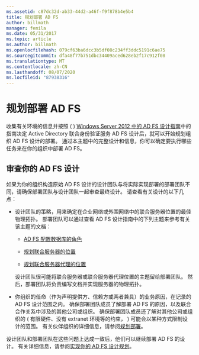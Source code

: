 ```yaml
---
ms.assetid: c87dc32d-ab33-44d2-a46f-f9f878b4e5b4
title: 规划部署 AD FS
author: billmath
manager: femila
ms.date: 05/31/2017
ms.topic: article
ms.author: billmath
ms.openlocfilehash: 079cf63ba6dcc3b5df08c234ff3ddc5191c6ae75
ms.sourcegitcommit: dfa48f77b751dbc34409aced628eb2f17c912f08
ms.translationtype: MT
ms.contentlocale: zh-CN
ms.lasthandoff: 08/07/2020
ms.locfileid: "87938316"
---
```

# <a name="planning-to-deploy-ad-fs"></a>规划部署 AD FS


收集有关环境的信息并按照 \( \) [Windows Server 2012 中的 AD FS 设计指南](../design/ad-fs-design-guide-in-windows-server-2012.md)中的指南决定 Active Directory 联合身份验证服务 AD FS 设计后，就可以开始规划组织 AD FS 设计的部署。 通过本主题中的完整设计和信息，你可以确定要执行哪些任务来在你的组织中部署 AD FS。

## <a name="reviewing-your-ad-fs-design"></a>审查你的 AD FS 设计
如果为你的组织构造原始 AD FS 设计的设计团队与将实际实现部署的部署团队不同，请确保部署团队与设计团队一起审查最终设计。 请查看有关设计的以下几点：

-   设计团队的策略，用来确定在企业网络或外围网络中的联合服务器位置的最佳物理拓扑。 部署团队可以通过查看 AD FS 设计指南中的下列主题来参考有关该主题的文档：

    -   [AD FS 配置数据库的角色](../../ad-fs/technical-reference/The-Role-of-the-AD-FS-Configuration-Database.md)

    -   [规划联合服务器的位置](../design/planning-federation-server-placement.md)

    -   [规划联合服务器代理的位置](../design/planning-federation-server-proxy-placement.md)

    设计团队很可能将联合服务器或联合服务器代理位置的主题留给部署团队。 然后，部署团队将负责编写文档并实现服务器的物理拓扑。

-   你组织的任命（作为声明提供方、信赖方或两者兼具）的业务原因，在记录的 AD FS 设计范围之内。 确保部署团队成员了解部署 AD FS 的原因，以及联合合作关系中涉及的其他公司或组织。 确保部署团队成员还了解对其他公司或组织的 \( 有限硬件、没有 extranet 环境等的约束， \) 可能会以某种方式限制设计的范围。 有关伙伴组织的详细信息，请参阅[规划部署](../design/planning-your-deployment.md)。

设计团队和部署团队在这些问题上达成一致后，他们可以继续部署 AD FS 的设计。 有关详细信息，请参阅[实现你的 AD FS 设计规划](Implementing-Your-AD-FS-Design-Plan.md)。
